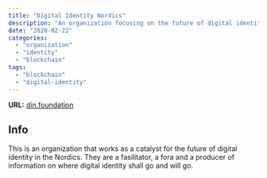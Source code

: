```yaml
---
title: "Digital Identity Nordics"
description: "An organization focusing on the future of digital identity"
date: "2020-02-22"
categories:
  - "organization"
  - "identity"
  - "blockchain"
tags:
  - "blockchain"
  - "digital-identity"
---
```


**URL:** <a class="underline" target="_blank" href="https://www.din.foundation/">din.foundation</a>

Info
---------
This is an organization that works as a catalyst for the future of digital identity in the Nordics. They are a fasilitator, a fora and a producer of information on where digital identity shall go and will go.
